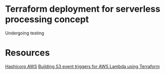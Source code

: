 # Terraform deployment for serverless processing concept

Undergoing testing

# Resources
[Hashicorp AWS](https://registry.terraform.io/providers/hashicorp/aws)
[Building S3 event triggers for AWS Lambda using Terraform](https://faun.pub/building-s3-event-triggers-for-aws-lambda-using-terraform-1d61a05b4c97)
